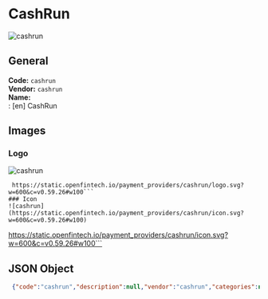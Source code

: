 # CashRun 
![cashrun](https://static.openfintech.io/payment_providers/cashrun/logo.svg?w=600&c=v0.59.26#w100)  
## General 
**Code:** `cashrun`  
**Vendor:** `cashrun`  
**Name:**  
:	[en] CashRun  
## Images 
### Logo 
![cashrun](https://static.openfintech.io/payment_providers/cashrun/logo.svg?w=600&c=v0.59.26#w100)  
```
 https://static.openfintech.io/payment_providers/cashrun/logo.svg?w=600&c=v0.59.26#w100```  
### Icon 
![cashrun](https://static.openfintech.io/payment_providers/cashrun/icon.svg?w=600&c=v0.59.26#w100)  
```
 https://static.openfintech.io/payment_providers/cashrun/icon.svg?w=600&c=v0.59.26#w100```  
## JSON Object 
```json
 {"code":"cashrun","description":null,"vendor":"cashrun","categories":null,"countries":null,"payment_method":null,"payout_method":null,"metadata":{"about_payments_code":"cashrun"},"name":{"en":"CashRun"}}```  
